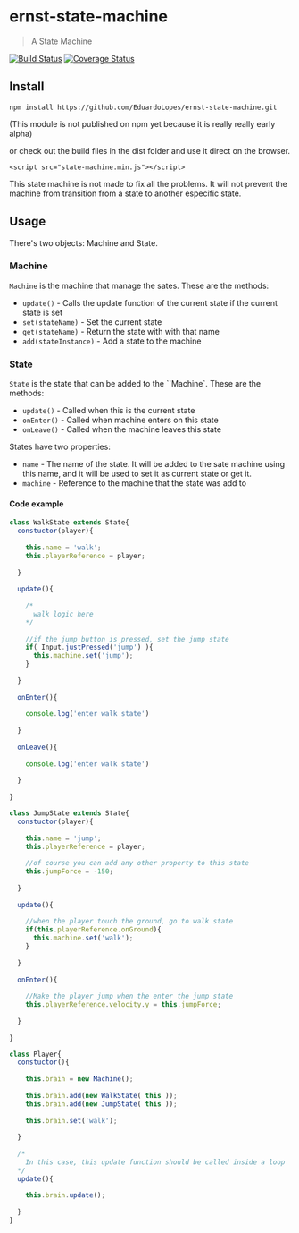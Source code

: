 # ernst-state-machine

> A State Machine

[![Build Status](https://travis-ci.org/EduardoLopes/ernst-state-machine.svg)](https://travis-ci.org/EduardoLopes/ernst-state-machine) [![Coverage Status](https://coveralls.io/repos/EduardoLopes/ernst-state-machine/badge.svg?branch=master&service=github)](https://coveralls.io/github/EduardoLopes/ernst-state-machine?branch=master)

## Install

`npm install https://github.com/EduardoLopes/ernst-state-machine.git`

(This module is not published on npm yet because it is really really early alpha) 

or check out the build files in the dist folder and use it direct on the browser.

`<script src="state-machine.min.js"></script>`

This state machine is not made to fix all the problems. It will not prevent the machine from transition from a state to another especific state.

## Usage

There's two objects: Machine and State.

### Machine

`Machine` is the machine that manage the sates. These are the methods:

* `update()` - Calls the update function of the current state if the current state is set
* `set(stateName)` - Set the current state
* `get(stateName)` - Return the state with with that name
* `add(stateInstance)` - Add a state to the machine

### State
  
`State` is the state that can be added to the ``Machine`. These are the methods:

* `update()` - Called when this is the current state
* `onEnter()` - Called when machine enters on this state
* `onLeave()` - Called when the machine leaves this state

States have two properties:
* `name` - The name of the state. It will be added to the sate machine using this name, and it will be used to set it as current state or get it.
* `machine` - Reference to the machine that the state was add to

#### Code example

```js
class WalkState extends State{
  constuctor(player){
    
    this.name = 'walk';
    this.playerReference = player;
    
  }
  
  update(){
  
    /*
      walk logic here
    */
    
    //if the jump button is pressed, set the jump state
    if( Input.justPressed('jump') ){
      this.machine.set('jump');
    }    
    
  }
  
  onEnter(){
    
    console.log('enter walk state')
    
  }
  
  onLeave(){
    
    console.log('enter walk state')
    
  }  
  
}

class JumpState extends State{
  constuctor(player){
    
    this.name = 'jump';
    this.playerReference = player;
    
    //of course you can add any other property to this state
    this.jumpForce = -150;
    
  }
  
  update(){
    
    //when the player touch the ground, go to walk state
    if(this.playerReference.onGround){
      this.machine.set('walk');
    }
    
  }
  
  onEnter(){
    
    //Make the player jump when the enter the jump state
    this.playerReference.velocity.y = this.jumpForce;
    
  }
  
}

class Player{
  constuctor(){
      
    this.brain = new Machine();
    
    this.brain.add(new WalkState( this ));
    this.brain.add(new JumpState( this ));
    
    this.brain.set('walk');
    
  }
  
  /*
    In this case, this update function should be called inside a loop
  */
  update(){
    
    this.brain.update();
    
  }
}
```